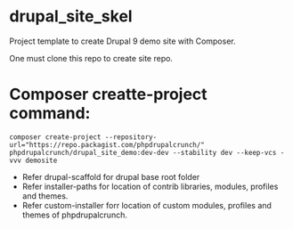 # drupal_site_skel
Project template to create Drupal 9 demo site with Composer.

One must clone this repo to create site repo.

#  Composer creatte-project command:
```
composer create-project --repository-url="https://repo.packagist.com/phpdrupalcrunch/" phpdrupalcrunch/drupal_site_demo:dev-dev --stability dev --keep-vcs -vvv demosite

```
* Refer drupal-scaffold for drupal base root folder
* Refer installer-paths for location of contrib libraries, modules, profiles and themes.
* Refer custom-installer forr location of custom modules, profiles and themes of phpdrupalcrunch.
